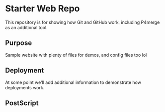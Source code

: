 # Starter Web Repo

This repository is for showing how Git and GitHub work, including P4merge as an additional tool.

## Purpose

Sample website with plenty of files for demos, and config files too lol

## Deployment

At some point we'll add additional information to demonstrate
how deployments work.

## PostScript

